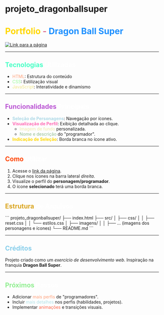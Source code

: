 # projeto_dragonballsuper

# <span style="color: #FFD700;">Portfolio</span> <span style="color: #DB7093;">-</span> <span style="color: #1E90FF;">Dragon Ball Super</span>

[![Link para a página](https://img.shields.io/badge/Visitar%20P%C3%A1gina-Clique%20Aqui-brightgreen)](https://victorharnnisch.github.io/projeto_dragonballsuper/)

---

## <span style="color: #47FFC5;">Tecnologias</span> <span style="color: #FFFFFF;">Utilizadas</span>

* <span style="color: #FFA07A;">HTML</span>: Estrutura do conteúdo
* <span style="color: #98FB98;">CSS</span>: Estilização visual
* <span style="color: #F0E68C;">JavaScript</span>: Interatividade e dinamismo

---

## <span style="color: #BA55D3;">Funcionalidades</span> <span style="color: #FFFFFF;">Principais</span>

* **<span style="color: #ADD8E6;">Seleção de Personagens</span>**: Navegação por ícones.
* **<span style="color: #FF69B4;">Visualização de Perfil</span>**: Exibição detalhada ao clique.
    * <span style="color: #EEE8AA;">Imagem de fundo</span> personalizada.
    * <span style="color: #8FBC8F;">Nome e descrição</span> do "programador".
* **<span style="color: #FFD700;">Indicação de Seleção</span>**: Borda branca no ícone ativo.

---

## <span style="color: #FF4500;">Como</span> <span style="color: #FFFFFF;">Utilizar</span>

1.  Acesse o [link da página](https://victorharnnisch.github.io/projeto_dragonballsuper/).
2.  Clique nos ícones na barra lateral <span style="font-style: italic;">direita</span>.
3.  Visualize o perfil do <span style="font-weight: bold;">personagem/programador</span>.
4.  O ícone <span style="font-weight: bold;">selecionado</span> terá uma borda branca.

---

## <span style="color: #DAA520;">Estrutura</span> <span style="color: #FFFFFF;">de Arquivos</span>

\`\`\`
projeto_dragonballsuper/
├── index.html
├── src/
│   ├── css/
│   │   ├── reset.css
│   │   └── estilos.css
│   ├── imagens/
│   │   ├── ... (imagens dos personagens e ícones)
└── README.md
\`\`\`

---

## <span style="color: #87CEEB;">Créditos</span>

Projeto criado como um <span style="font-style: italic;">exercício de desenvolvimento web</span>.
Inspiração na franquia <span style="font-weight: bold;">Dragon Ball Super</span>.

---

## <span style="color: #90EE90;">Próximos</span> <span style="color: #FFFFFF;">Passos</span>

* Adicionar <span style="color: #FFA07A;">mais perfis</span> de "programadores".
* Incluir <span style="color: #B0E0E6;">mais detalhes</span> nos perfis (habilidades, projetos).
* Implementar <span style="color: #FF6347;">animações</span> e transições visuais.

